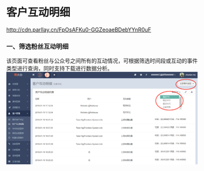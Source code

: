 # 客户互动明细

http://cdn.parllay.cn/FpOsAFKu0-GGZeoaeBDebYYnR0uF

### 一、筛选粉丝互动明细

该页面可查看粉丝与公众号之间所有的互动情况，可根据筛选时间段或互动的事件类型进行查询，同时支持下载进行数据分析。![](/assets/1516357800.png)

